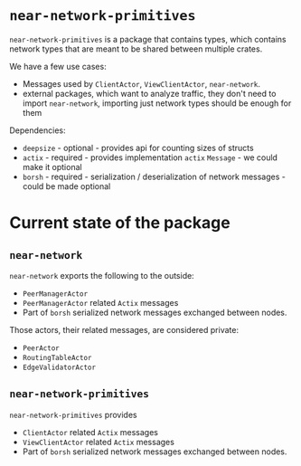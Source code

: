 # `near-network-primitives`

`near-network-primitives` is a package that contains types, which contains network types that are meant to be shared
between multiple crates.

We have a few use cases:
- Messages used by `ClientActor`, `ViewClientActor`, `near-network`.
- external packages, which want to analyze traffic, they don't need to import `near-network`, importing just network types should be enough for them

Dependencies:
- `deepsize` - optional - provides api for counting sizes of structs
- `actix` - required - provides implementation `actix` `Message` - we could make it optional
- `borsh` - required - serialization / deserialization of network messages - could be made optional

# Current state of the package

## `near-network`
`near-network` exports the following to the outside:
- `PeerManagerActor`
- `PeerManagerActor` related `Actix` messages
- Part of `borsh` serialized network messages exchanged between nodes.

Those actors, their related messages, are considered private:
- `PeerActor`
- `RoutingTableActor`
- `EdgeValidatorActor`


## `near-network-primitives`
`near-network-primitives` provides
- `ClientActor` related `Actix` messages
- `ViewClientActor` related `Actix` messages
- Part of `borsh` serialized network messages exchanged between nodes.